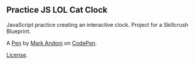 Practice JS LOL Cat Clock
-------------------------
JavaScript practice creating an interactive clock. Project for a Skillcrush Blueprint.

A [Pen](https://codepen.io/markandoni/pen/ZVgaWX) by [Mark Andoni](https://codepen.io/markandoni) on [CodePen](https://codepen.io).

[License](https://codepen.io/markandoni/pen/ZVgaWX/license).